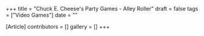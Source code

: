 +++
title = "Chuck E. Cheese's Party Games - Alley Roller"
draft = false
tags = ["Video Games"]
date = ""

[Article]
contributors = []
gallery = []
+++